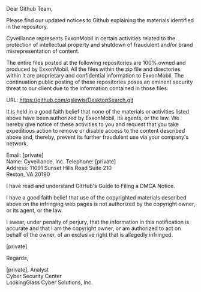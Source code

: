 Dear Github Team,

Please find our updated notices to Github explaining the materials identified in the repository.

Cyveillance represents ExxonMobil in certain activities related to the protection of intellectual property and shutdown of fraudulent and/or brand misrepresentation of content.

The entire files posted at the following repositories are 100% owned and produced by ExxonMobil. All the files within the zip file and directories within it are proprietary and confidential information to ExxonMobil. The continuation public posting of these repositories poses an eminent security threat to our client due to the information contained in those files.

URL: https://github.com/qslewis/DesktopSearch.git

It is held in a good faith belief that none of the materials or activities listed above have been authorized by ExxonMobil, its agents, or the law. We hereby give notice of these activities to you and request that you take expeditious action to remove or disable access to the content described above and, thereby, prevent its further fraudulent use via your company's network.

Email: [private]   
Name: Cyveillance, Inc.
Telephone: [private]  
Address: 11091 Sunset Hills Road Suite 210  
Reston, VA 20190

I have read and understand GitHub's Guide to Filing a DMCA Notice.

I have a good faith belief that use of the copyrighted materials described above on the infringing web pages is not authorized by the copyright owner, or its agent, or the law.

I swear, under penalty of perjury, that the information in this notification is accurate and that I am the copyright owner, or am authorized to act on behalf of the owner, of an exclusive right that is allegedly infringed.

[private]

Regards,

[private], Analyst  
Cyber Security Center  
LookingGlass Cyber Solutions, Inc.
